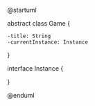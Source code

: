 @startuml

abstract class Game {

    -title: String
    -currentInstance: Instance
}

interface Instance {

    
}

@enduml
